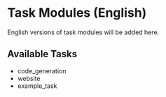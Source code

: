 # Task Modules (English)

English versions of task modules will be added here.

## Available Tasks
- code_generation
- website
- example_task
